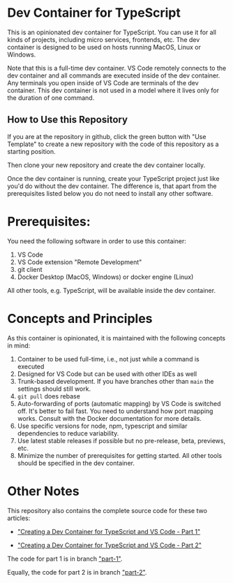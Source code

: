 # Dev Container for TypeScript

This is an opinionated dev container for TypeScript. You can use it for all kinds of projects, including micro services, frontends, etc. The dev container is designed to be used on hosts running MacOS, Linux or Windows.

Note that this is a full-time dev container. VS Code remotely connects to the dev container and all commands are executed inside of the dev container. Any terminals you open inside of VS Code are terminals of the dev container. This dev container is not used in a model where it lives only for the duration of one command.

## How to Use this Repository

If you are at the repository in github, click the green button with "Use Template" to create a new repository with the code of this repository as a starting position.

Then clone your new repository and create the dev container locally.

Once the dev container is running, create your TypeScript project just like you'd do without the dev container. The difference is, that apart from the prerequisites listed below you do not need to install any other software.

# Prerequisites:

You need the following software in order to use this container:
1. VS Code
2. VS Code extension "Remote Development"
3. git client
4. Docker Desktop (MacOS, Windows) or docker engine (Linux)

All other tools, e.g. TypeScript, will be available inside the dev container.

# Concepts and Principles

As this container is opinionated, it is maintained with the following concepts in mind:

1. Container to be used full-time, i.e., not just while a command is executed
2. Designed for VS Code but can be used with other IDEs as well
3. Trunk-based development. If you have branches other than `main` the settings should still work.
4. `git pull` does rebase
5. Auto-forwarding of ports (automatic mapping) by VS Code is switched off. It's better to fail fast. You need to understand how port mapping works. Consult with the Docker documentation for more details.
6. Use specific versions for node, npm, typescript and similar dependencies to reduce variability.
7. Use latest stable releases if possible but no pre-release, beta, previews, etc.
8. Minimize the number of prerequisites for getting started. All other tools should be specified in the dev container.

# Other Notes

This repository also contains the complete source code for these two articles:

- ["Creating a Dev Container for TypeScript and VS Code - Part 1"](https://manfredmlange.medium.com/creating-a-dev-container-for-typescript-and-vs-code-part-1-e653bb95c27f?sk=91a2735225ec4c746b3da0a231c24147)

- ["Creating a Dev Container for TypeScript and VS Code - Part 2"](https://manfredmlange.medium.com/creating-a-dev-container-for-typescript-and-vs-code-part-2-2b856f4ce8cf?sk=f5ebbc8d8e3c9256d22705bdb438a0d1)

The code for part 1 is in branch ["part-1"](https://github.com/RimuTec/dev-container-typescript/tree/part-1).

Equally, the code for part 2 is in branch ["part-2"](https://github.com/RimuTec/dev-container-typescript/tree/part-1).
